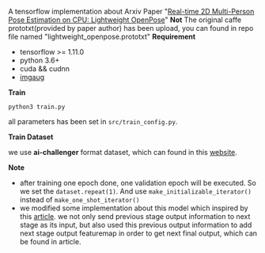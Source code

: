A tensorflow implementation about Arxiv Paper "[Real-time 2D Multi-Person Pose Estimation on CPU: Lightweight OpenPose](https://arxiv.org/abs/1811.12004)"
**Not**
The original caffe prototxt(provided by paper author) has been upload, you can found in repo file named "lightweight_openpose.prototxt"
**Requirement**
* tensorflow >= 1.11.0
* python 3.6+
* cuda && cudnn
* [imgaug](https://github.com/aleju/imgaug)

**Train**

``python3 train.py``

all parameters has been set in ``src/train_config.py``.

**Train Dataset**

we use **ai-challenger** format dataset, which can found in this [website](https://challenger.ai/competition/keypoint).

**Note**

* after training one epoch done, one validation epoch will be executed. So we set the `dataset.repeat(1)`. And use `make_initializable_iterator()` instead of `make_one_shot_iterator()`
* we modified some implementation about this model which inspired by this [article](https://arxiv.org/abs/1901.01760). we not only send previous stage output information to next stage as its input, but also used this previous output information to add next stage output featuremap in order to get next final output, which can be found in article.

